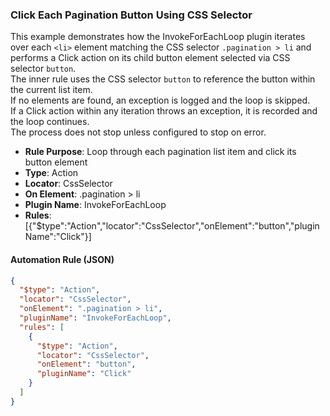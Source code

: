 ### Click Each Pagination Button Using CSS Selector

This example demonstrates how the InvokeForEachLoop plugin iterates over each `<li>` element matching the CSS selector `.pagination > li` and performs a Click action on its child button element selected via CSS selector `button`.  
The inner rule uses the CSS selector `button` to reference the button within the current list item.  
If no elements are found, an exception is logged and the loop is skipped.  
If a Click action within any iteration throws an exception, it is recorded and the loop continues.  
The process does not stop unless configured to stop on error.

- **Rule Purpose**: Loop through each pagination list item and click its button element  
- **Type**: Action  
- **Locator**: CssSelector  
- **On Element**: .pagination > li  
- **Plugin Name**: InvokeForEachLoop  
- **Rules**: [{"$type":"Action","locator":"CssSelector","onElement":"button","pluginName":"Click"}]  

#### Automation Rule (JSON)

```json
{
  "$type": "Action",
  "locator": "CssSelector",
  "onElement": ".pagination > li",
  "pluginName": "InvokeForEachLoop",
  "rules": [
    {
      "$type": "Action",
      "locator": "CssSelector",
      "onElement": "button",
      "pluginName": "Click"
    }
  ]
}
```
